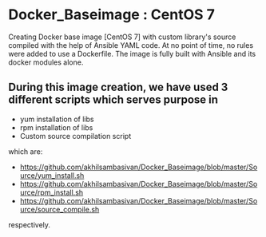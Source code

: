 # Docker_Baseimage : CentOS 7

Creating Docker base image [CentOS 7] with custom library's source compiled with the help of Ansible YAML code. At no point of time, no rules were added to use a Dockerfile. The image is fully built with Ansible and its docker modules alone.

## During this image creation, we have used 3 different scripts which serves purpose in 
- yum installation of libs
- rpm installation of libs
- Custom source compilation script

which are:
- https://github.com/akhilsambasivan/Docker_Baseimage/blob/master/Source/yum_install.sh
- https://github.com/akhilsambasivan/Docker_Baseimage/blob/master/Source/rpm_install.sh
- https://github.com/akhilsambasivan/Docker_Baseimage/blob/master/Source/source_compile.sh

respectively.
